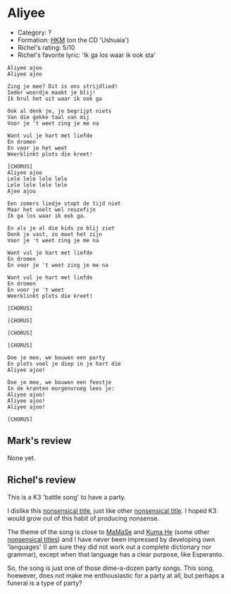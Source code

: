 # Aliyee

 * Category: ?
 * Formation: [HKM](Hkm.md) (on the CD 'Ushuaia')
 * Richel's rating: 5/10
 * Richel's  favorite lyric: 'Ik ga los waar ik ook sta'

```
Aliyee ajoo
Aliyee ajoo

Zing je mee? Dit is ons strijdlied!
Ieder woordje maakt je blij!
Ik brul het uit waar ik ook ga

Ook al denk je, je begrijpt niets
Van die gekke taal van mij
Voor je 't weet zing je me na

Want vul je hart met liefde
En dromen
En voor je het weet
Weerklinkt plots die kreet!

[CHORUS]
Aliyee ajoo
Lele lele lele lele 
Lele lele lele lele 
Ajee ajoo

Een zomers liedje stopt de tijd niet
Maar het voelt wel reuzefijn
Ik ga los waar ik ook ga.

En als je al die kids zo blij ziet
Denk je vast, zo moet het zijn
Voor je 't weet zing je me na

Want vul je hart met liefde
En dromen
En voor je 't weet zing je me na

Want vul je hart met liefde
En dromen
En voor je 't weet 
Weerklinkt plots die kreet!

[CHORUS]

[CHORUS]

[CHORUS]

[CHORUS]

Doe je mee, we bouwen een party
En plots voel je diep in je hart die
Aliyee ajoo!

Doe je mee, we bouwen een feestje
In de kranten morgenvroeg lees je:
Aliyee ajoo!
Aliyee ajoo!
Aliyee ajoo!

[CHORUS]
```

## Mark's review

None yet.

## Richel's review

This is a K3 'battle song' to have a party.

I dislike this [nonsensical title](NonsensicalTitles.md), just like other 
[nonsensical title](NonsensicalTitles.md). I hoped K3 would grow out of this habit
of producing nonsense.

The theme of the song is close to [MaMaSe](MaMaSe.md) and
[Kuma He](KumeHe.md) (some other [nonsensical titles](NonsensicalTitles.md))
and I have never been impressed by developing own 'languages' (I am sure
they did not work out a complete dictionary nor grammar), except when 
that language has a clear purpose, like Esperanto.

So, the song is just one of those dime-a-dozen party songs.
This song, hoewever, does not make me enthousiastic for a party at all,
but perhaps a funeral is a type of party?
